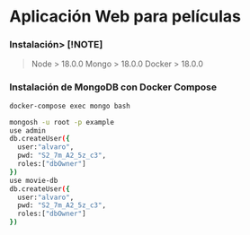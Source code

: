 # Aplicación Web para películas

### Instalación> [!NOTE]

> Node > 18.0.0
> Mongo > 18.0.0
> Docker > 18.0.0

### Instalación de MongoDB con Docker Compose

```sh
docker-compose exec mongo bash

mongosh -u root -p example
use admin
db.createUser({
  user:"alvaro",
  pwd: "S2_7m_A2_5z_c3",
  roles:["dbOwner"]
})
use movie-db
db.createUser({
  user:"alvaro",
  pwd: "S2_7m_A2_5z_c3",
  roles:["dbOwner"]
})
```
